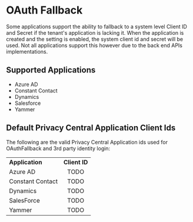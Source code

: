 # OAuth Fallback

Some applications support the ability to fallback to a system level Client ID and Secret if the tenant's application is lacking it.  When the application is created and the setting is enabled, the system client id and secret will be used.  Not all applications support this however due to the back end APIs implementations.

## Supported Applications

-   Azure AD
-   Constant Contact
-   Dynamics
-   Salesforce
-   Yammer

##  Default Privacy Central Application Client Ids

The following are the valid Privacy Central Application ids used for OAuthFallback and 3rd party identity login:

|    |            |
| ----------|:-------------:|
| **Application** | **Client ID** |
|Azure AD | TODO|
|Constant Contact | TODO|
|Dynamics | TODO|
|SalesForce | TODO|
|Yammer | TODO|
